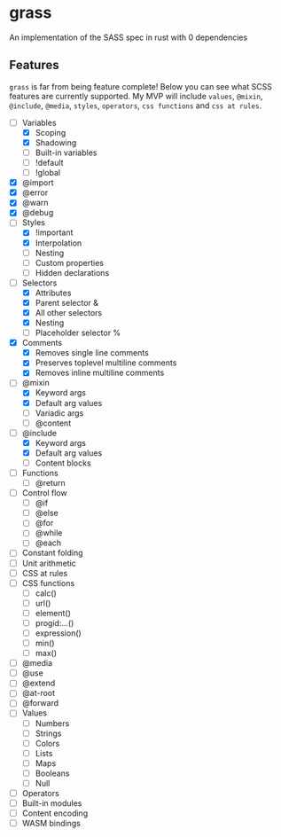 # grass

An implementation of the SASS spec in rust with 0 dependencies

## Features

`grass` is far from being feature complete! Below you can see what SCSS features are currently supported.
My MVP will include `values`, `@mixin`, `@include`, `@media`, `styles`, `operators`, `css functions` and `css at rules`.

- [ ] Variables
  - [x] Scoping
  - [x] Shadowing
  - [ ] Built-in variables
  - [ ] !default
  - [ ] !global
- [x] @import
- [x] @error
- [x] @warn
- [x] @debug
- [ ] Styles
  - [x] !important
  - [x] Interpolation
  - [ ] Nesting
  - [ ] Custom properties
  - [ ] Hidden declarations
- [ ] Selectors
  - [x] Attributes
  - [x] Parent selector &
  - [x] All other selectors
  - [x] Nesting
  - [ ] Placeholder selector %
- [x] Comments
  - [x] Removes single line comments
  - [x] Preserves toplevel multiline comments
  - [x] Removes inline multiline comments
- [ ] @mixin
  - [x] Keyword args
  - [x] Default arg values
  - [ ] Variadic args
  - [ ] @content
- [ ] @include
  - [x] Keyword args
  - [x] Default arg values
  - [ ] Content blocks
- [ ] Functions
  - [ ] @return
- [ ] Control flow
  - [ ] @if
  - [ ] @else
  - [ ] @for
  - [ ] @while
  - [ ] @each
- [ ] Constant folding
- [ ] Unit arithmetic
- [ ] CSS at rules
- [ ] CSS functions
  - [ ] calc()
  - [ ] url()
  - [ ] element()
  - [ ] progid:...()
  - [ ] expression()
  - [ ] min()
  - [ ] max()
- [ ] @media
- [ ] @use
- [ ] @extend
- [ ] @at-root
- [ ] @forward
- [ ] Values
  - [ ] Numbers
  - [ ] Strings
  - [ ] Colors
  - [ ] Lists
  - [ ] Maps
  - [ ] Booleans
  - [ ] Null
- [ ] Operators
- [ ] Built-in modules
- [ ] Content encoding
- [ ] WASM bindings
